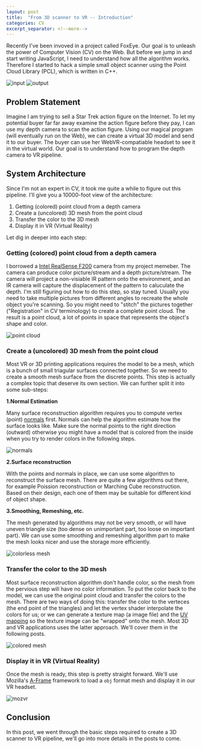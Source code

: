 ```yaml
---
layout: post
title:  "From 3D scanner to VR -- Introduction"
categories: CV
excerpt_separator: <!--more-->
---
```


  Recently I've been invoved in a project called FoxEye. Our goal is to unleash the power of Computer Vision (CV)  on the Web. But before we jump in and start writing JavaScript, I need to understand how all the algorithm works. Therefore I started to hack a simple small object scanner using the Point Cloud Library (PCL), which is written in C++. 

![input]({{site_url}}/blog_assets/foxeye/input.png)
![output]({{site_url}}/blog_assets/foxeye/colored_mesh_smooth.png)
 
<!--more-->

## Problem Statement

Imagine I am trying to sell a Star Trek action figure on the Internet. To let my potential buyer far far away examine the action figure before they pay, I can use my depth camera to scan the action figure. Using our magical program (will eventually run on the Web), we can create a virtual 3D model and send it to our buyer. The buyer can use her WebVR-compatiable headset to see it in the virtual world. Our goal is to understand how to program the depth camera to VR pipeline.

## System Architecture

Since I'm not an expert in CV, it took me quite a while to figure out this pipeline. I'll give you a 10000-foot view of the architecture:

1. Getting (colored) point cloud from a depth camera
2. Create a (uncolored) 3D mesh from the point cloud
3. Transfer the color to the 3D mesh
4. Display it in VR (Virtual Reality)

Let dig in deeper into each step:

### Getting (colored) point cloud from a depth camera
I borrowed a [Intel RealSense F200](https://software.intel.com/en-us/realsense/f200camera) camera from my project memeber. The camera can produce color picture/stream and a depth picture/stream. The camera will project a non-visiable IR pattern onto the environment, and an IR camera will capture the displacement of the pattern to caluculate the depth. I'm still figuring out how to do this step, so stay tuned. Usually you need to take multiple pictures from different angles to recreate the whole object you're scanning. So you might need to "stitch" the pictures together ("Registration" in CV terminology) to create a complete point cloud. The result is a point cloud, a lot of points in space that represents the object's shape and color.

![point cloud]({{site_url}}/blog_assets/foxeye/point_cloud.png)

### Create a (uncolored) 3D mesh from the point cloud
Most VR or 3D printing applications requires the model to be a mesh, which is a bunch of small triagular surfaces connected together. So we need to create a smooth mesh surface from the discrete points. This step is actually a complex topic that deserve its own section. We can further split it into some sub-steps:

**1.Normal Estimation**

Many surface reconstruction algorithm requires you to compute vertex (point) [normals](https://en.wikipedia.org/wiki/Normal_(geometry)) first. Normals can help the algorithm estimate how the surface looks like. Make sure the normal points to the right direction (outward) otherwise you might have a model that is colored from the inside when you try to render colors in the following steps.

![normals]({{site_url}}/blog_assets/foxeye/normals.png)

**2.Surface reconstruction**

  With the points and normals in place, we can use some algorithm to reconstruct the surface mesh. There are quite a few algorithms out there, for example Poission reconstruction or Marching Cube reconstruction. Based on their design, each one of them may be suitable for different kind of object shape.

**3.Smoothing, Remeshing, etc.**

  The mesh generated by algorithms may not be very smooth, or will have uneven triangle size (too dense on unimportant part, too loose on important part). We can use some smoothing and remeshing algorithm part to make the mesh looks nicer and use the storage more efficiently.

![colorless mesh]({{site_url}}/blog_assets/foxeye/colorless_mesh.png)

### Transfer the color to the 3D mesh
Most surface reconstruction algorithm don't handle color, so the mesh from the pervious step will have no color information. To put the color back to the model, we can use the original point cloud and transfer the colors to the mesh. There are two ways of doing this: transfer the color to the verteces (the end point of the triangles) and let the vertex shader interpolate the colors for us; or we can generate a texture map (a image file) and the [UV mapping](https://en.wikipedia.org/wiki/UV_mapping) so the texture image can be "wrapped" onto the mesh. Most 3D and VR applications uses the latter approach. We'll cover them in the following posts.

![colored mesh]({{site_url}}/blog_assets/foxeye/colored_mesh_smooth.png)

### Display it in VR (Virtual Reality)
Once the mesh is ready, this step is pretty straight forward. We'll use Mozilla's [A-Frame](https://aframe.io) framework to load a `obj` format mesh and display it in our VR headset.

![mozvr](http://i0.wp.com/hplusmagazine.com/wp-content/uploads/2014/12/Screen-Shot-2014-12-15-at-11.47.04-AM.png?resize=479%2C259)

## Conclusion

In this post, we went through the basic steps required to create a 3D scanner to VR pipeline, we'll go into more details in the posts to come. 
